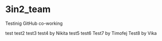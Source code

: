 # 3in2_team
 Testinig GitHub co-working
 
 test
 test2
 test3
 test4 by Nikita
 test5
 test6
 Test7 by Timofej
 Test8 by Vika